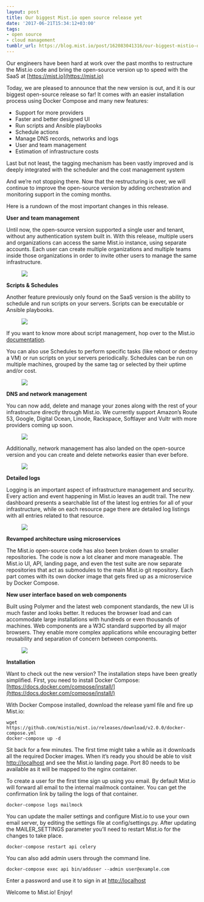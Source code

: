 ```yaml
---
layout: post
title: Our biggest Mist.io open source release yet
date: '2017-06-21T15:34:12+03:00'
tags:
- open source
- cloud management
tumblr_url: https://blog.mist.io/post/162083041316/our-biggest-mistio-open-source-release-yet
---
```

Our engineers have been hard at work over the past months to restructure the Mist.io code and bring the open-source version up to speed with the SaaS at [https://mist.io](https://mist.io)

Today, we are pleased to announce that the new version is out, and it is our biggest open-source release so far! It comes with an easier installation process using Docker Compose and many new features:

- Support for more providers  
- Faster and better designed UI  
- Run scripts and Ansible playbooks  
- Schedule actions  
- Manage DNS records, networks and logs  
- User and team management  
- Estimation of infrastructure costs  

Last but not least, the tagging mechanism has been vastly improved and is deeply integrated with the scheduler and the cost management system

And we’re not stopping there. Now that the restructuring is over, we will continue to improve the open-source version by adding orchestration and monitoring support in the coming months.

Here is a rundown of the most important changes in this release.

**User and team management**

Until now, the open-source version supported a single user and tenant, without any authentication system built in. With this release, multiple users and organizations can access the same Mist.io instance, using separate accounts. Each user can create multiple organizations and multiple teams inside those organizations in order to invite other users to manage the same infrastructure.

<figure data-orig-width="1153" data-orig-height="888" class="tmblr-full"><img src="/images/tumblr-images/tumblr_inline_orwcrz9EdA1rgqrs8_540.png" data-orig-width="1153" data-orig-height="888"></figure>

**Scripts & Schedules**

Another feature previously only found on the SaaS version is the ability to schedule and run scripts on your servers. Scripts can be executable or Ansible playbooks.

<figure data-orig-width="1162" data-orig-height="891" class="tmblr-full"><img src="/images/tumblr-images/tumblr_inline_orwcsjoaJ11rgqrs8_540.png" data-orig-width="1162" data-orig-height="891"></figure>

If you want to know more about script management, hop over to the Mist.io [documentation](http://docs.mist.io/article/58-create-and-run-executable-scripts).

You can also use Schedules to perform specific tasks (like reboot or destroy a VM) or run scripts on your servers periodically. Schedules can be run on multiple machines, grouped by the same tag or selected by their uptime and/or cost.

<figure data-orig-width="1152" data-orig-height="950" class="tmblr-full"><img src="/images/tumblr-images/tumblr_inline_orwctnG44i1rgqrs8_540.png" data-orig-width="1152" data-orig-height="950"></figure>

**DNS and network management**

You can now add, delete and manage your zones along with the rest of your infrastructure directly through Mist.io. We currently support Amazon’s Route 53, Google, Digital Ocean, Linode, Rackspace, Softlayer and Vultr with more providers coming up soon.

<figure data-orig-width="1614" data-orig-height="620" class="tmblr-full"><img src="/images/tumblr-images/tumblr_inline_orwdbsz4811rgqrs8_540.png" data-orig-width="1614" data-orig-height="620"></figure>

Additionally, network management has also landed on the open-source version and you can create and delete networks easier than ever before.

<figure data-orig-width="1615" data-orig-height="968" class="tmblr-full"><img src="/images/tumblr-images/tumblr_inline_orwdc9tktG1rgqrs8_540.png" data-orig-width="1615" data-orig-height="968"></figure>

**Detailed logs**

Logging is an important aspect of infrastructure management and security. Every action and event happening in Mist.io leaves an audit trail. The new dashboard presents a searchable list of the latest log entries for all of your infrastructure, while on each resource page there are detailed log listings with all entries related to that resource.

<figure data-orig-width="806" data-orig-height="519" class="tmblr-full"><img src="/images/tumblr-images/tumblr_inline_orwdeaHDFf1rgqrs8_540.png" data-orig-width="806" data-orig-height="519"></figure>

**Revamped architecture using microservices**

The Mist.io open-source code has also been broken down to smaller repositories. The code is now a lot cleaner and more manageable. The Mist.io UI, API, landing page, and even the test suite are now separate repositories that act as submodules to the main Mist.io git repository. Each part comes with its own docker image that gets fired up as a microservice by Docker Compose.

**New user interface based on web components**

Built using Polymer and the latest web component standards, the new UI is much faster and looks better. It reduces the browser load and can accommodate large installations with hundreds or even thousands of machines. Web components are a W3C standard supported by all major browsers. They enable more complex applications while encouraging better reusability and separation of concern between components.

<figure data-orig-width="1545" data-orig-height="960" class="tmblr-full"><img src="/images/tumblr-images/tumblr_inline_orwdkgOjYS1rgqrs8_540.png" data-orig-width="1545" data-orig-height="960"></figure>

**Installation**

Want to check out the new version? The installation steps have been greatly simplified. First, you need to install Docker Compose: [https://docs.docker.com/compose/install/](https://docs.docker.com/compose/install/)

With Docker Compose installed, download the release yaml file and fire up Mist.io:

    wget https://github.com/mistio/mist.io/releases/download/v2.0.0/docker-compose.yml
    docker-compose up -d

Sit back for a few minutes. The first time might take a while as it downloads all the required Docker images. When it’s ready you should be able to visit [http://localhost](http://localhost) and see the Mist.io landing page. Port 80 needs to be available as it will be mapped to the nginx container.

To create a user for the first time sign up using you email. By default Mist.io will forward all email to the internal mailmock container. You can get the confirmation link by tailing the logs of that container.

    docker-compose logs mailmock

You can update the mailer settings and configure Mist.io to use your own email server, by editing the settings file at config/settings.py. After updating the MAILER\_SETTINGS parameter you’ll need to restart Mist.io for the changes to take place.

    docker-compose restart api celery 

You can also add admin users through the command line.

    docker-compose exec api bin/adduser --admin user@example.com

Enter a password and use it to sign in at [http://localhost](http://localhost)

Welcome to Mist.io! Enjoy!

